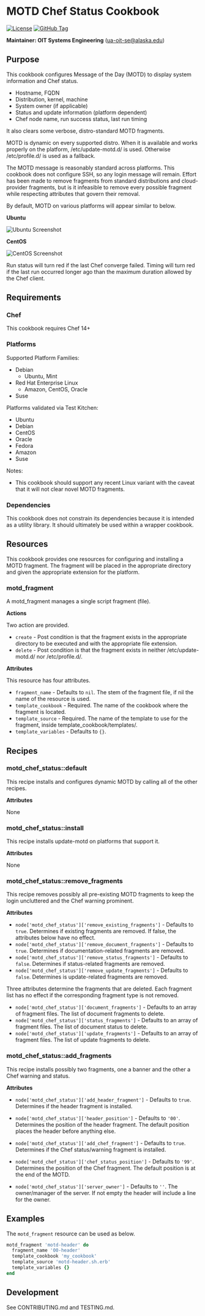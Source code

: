 # MOTD Chef Status Cookbook

[![License](https://img.shields.io/github/license/ualaska-it/motd_chef_status.svg)](https://github.com/ualaska-it/motd_chef_status)
[![GitHub Tag](https://img.shields.io/github/tag/ualaska-it/motd_chef_status.svg)](https://github.com/ualaska-it/motd_chef_status)

__Maintainer: OIT Systems Engineering__ (<ua-oit-se@alaska.edu>)

## Purpose

This cookbook configures Message of the Day (MOTD) to display system information and Chef status.

* Hostname, FQDN
* Distribution, kernel, machine
* System owner (if applicable)
* Status and update information (platform dependent)
* Chef node name, run success status, last run timing

It also clears some verbose, distro-standard MOTD fragments.

MOTD is dynamic on every supported distro.
When it is available and works properly on the platform, /etc/update-motd.d/ is used. Otherwise /etc/profile.d/ is used as a fallback.

The MOTD message is reasonably standard across platforms.
This cookbook does not configure SSH, so any login message will remain.
Effort has been made to remove fragments from standard distributions and cloud-provider fragments, but is it infeasible to remove every possible fragment while respecting attributes that govern their removal.

By default, MOTD on various platforms will appear similar to below.

__Ubuntu__

![Ubuntu Screenshot](https://alaska.edu/files/oit/github/motd_chef_status_screenshot_v_0_2_ubuntu_18.png)

__CentOS__

![CentOS Screenshot](https://alaska.edu/files/oit/github/motd_chef_status_screenshot_v_0_2_centos_7.png)

Run status will turn red if the last Chef converge failed.
Timing will turn red if the last run occurred longer ago than the maximum duration allowed by the Chef client.

## Requirements

### Chef

This cookbook requires Chef 14+

### Platforms

Supported Platform Families:

* Debian
  * Ubuntu, Mint
* Red Hat Enterprise Linux
  * Amazon, CentOS, Oracle
* Suse

Platforms validated via Test Kitchen:

* Ubuntu
* Debian
* CentOS
* Oracle
* Fedora
* Amazon
* Suse

Notes:

* This cookbook should support any recent Linux variant with the caveat that it will not clear novel MOTD fragments.

### Dependencies

This cookbook does not constrain its dependencies because it is intended as a utility library.
It should ultimately be used within a wrapper cookbook.

## Resources

This cookbook provides one resources for configuring and installing a MOTD fragment.
The fragment will be placed in the appropriate directory and given the appropriate extension for the platform.

### motd_fragment

A motd_fragment manages a single script fragment (file).

__Actions__

Two action are provided.

* `create` - Post condition is that the fragment exists in the appropriate directory to be executed and with the appropriate file extension.
* `delete` - Post condition is that the fragment exists in neither /etc/update-motd.d/ nor /etc/profile.d/.

__Attributes__

This resource has four attributes.

* `fragment_name` - Defaults to `nil`.
The stem of the fragment file, if nil the name of the resource is used.
* `template_cookbook` - Required.
The name of the cookbook where the fragment is located.
* `template_source` - Required.
The name of the template to use for the fragment, inside template_cookbook/templates/.
* `template_variables` - Defaults to `{}`.

## Recipes

### motd_chef_status::default

This recipe installs and configures dynamic MOTD by calling all of the other recipes.

__Attributes__

None

### motd_chef_status::install

This recipe installs update-motd on platforms that support it.

__Attributes__

None

### motd_chef_status::remove_fragments

This recipe removes possibly all pre-existing MOTD fragments to keep the login uncluttered and the Chef warning prominent.

__Attributes__

* `node['motd_chef_status']['remove_existing_fragments']` - Defaults to `true`.
Determines if existing fragments are removed. If false, the attributes below have no effect.
* `node['motd_chef_status']['remove_document_fragments']` - Defaults to `true`.
Determines if documentation-related fragments are removed.
* `node['motd_chef_status']['remove_status_fragments']` - Defaults to `false`.
Determines if status-related fragments are removed.
* `node['motd_chef_status']['remove_update_fragments']` - Defaults to `false`.
Determines is update-related fragments are removed.

Three attributes determine the fragments that are deleted.
Each fragment list has no effect if the corresponding fragment type is not removed.

* `node['motd_chef_status']['document_fragments']` - Defaults to an array of fragment files.
The list of document fragments to delete.
* `node['motd_chef_status']['status_fragments']` - Defaults to an array of fragment files.
The list of document status to delete.
* `node['motd_chef_status']['update_fragments']` - Defaults to an array of fragment files.
The list of update fragments to delete.

### motd_chef_status::add_fragments

This recipe installs possibly two fragments, one a banner and the other a Chef warning and status.

__Attributes__

* `node['motd_chef_status']['add_header_fragment']` - Defaults to `true`.
Determines if the header fragment is installed.
* `node['motd_chef_status']['header_position']` - Defaults to `'00'`.
Determines the position of the header fragment.
The default position places the header before anything else.

* `node['motd_chef_status']['add_chef_fragment']` - Defaults to `true`.
Determines if the Chef status/warning fragment is installed.
* `node['motd_chef_status']['chef_status_position']` - Defaults to `'99'`.
Determines the position of the Chef fragment.  The default position is at the end of the MOTD.

* `node['motd_chef_status']['server_owner']` - Defaults to `''`.
The owner/manager of the server.
If not empty the header will include a line for the owner.

## Examples

The `motd_fragment` resource can be used as below.

```ruby
motd_fragment 'motd-header' do
  fragment_name '00-header'
  template_cookbook 'my_cookbook'
  template_source 'motd-header.sh.erb'
  template_variables {}
end
```

## Development

See CONTRIBUTING.md and TESTING.md.

